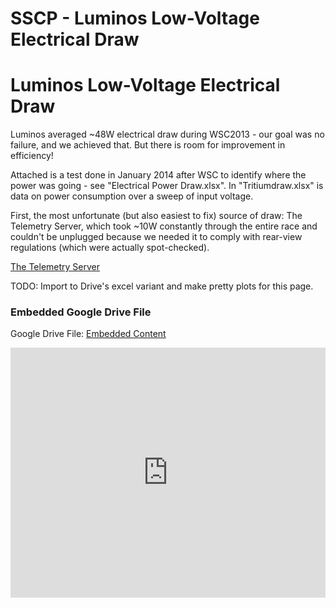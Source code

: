 # SSCP - Luminos Low-Voltage Electrical Draw

# Luminos Low-Voltage Electrical Draw

Luminos averaged ~48W electrical draw during WSC2013 - our goal was no failure, and we achieved that. But there is room for improvement in efficiency!

Attached is a test done in January 2014 after WSC to identify where the power was going - see "Electrical Power Draw.xlsx". In "Tritiumdraw.xlsx" is data on power consumption over a sweep of input voltage.

First, the most unfortunate (but also easiest to fix) source of draw: The Telemetry Server, which took ~10W constantly through the entire race and couldn't be unplugged because we needed it to comply with rear-view regulations (which were actually spot-checked). 

[The Telemetry Server](/home/sscp-2012-2013/electrical-2012-2013/electrical-systems/telemetry-server-2-0-0)

TODO: Import to Drive's excel variant and make pretty plots for this page. 

[](https://drive.google.com/folderview?id=1X9ZofbdoXTB4BoBG-zpYu2vyZvzW8gNo)

### Embedded Google Drive File

Google Drive File: [Embedded Content](https://drive.google.com/embeddedfolderview?id=1X9ZofbdoXTB4BoBG-zpYu2vyZvzW8gNo#list)

<iframe width="100%" height="400" src="https://drive.google.com/embeddedfolderview?id=1X9ZofbdoXTB4BoBG-zpYu2vyZvzW8gNo#list" frameborder="0"></iframe>

